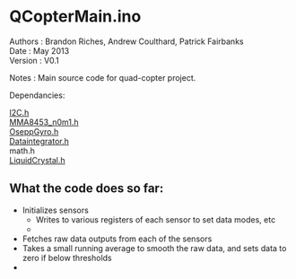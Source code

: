 <b>QCopterMain.ino </b>
===============

Authors     : Brandon Riches, Andrew Coulthard, Patrick Fairbanks <br />
Date        : May 2013 <br />
Version     : V0.1 <br />

Notes       : Main source code for quad-copter project. <br />

Dependancies: 
            
[I2C.h](https://github.com/briches/Quadcopter/tree/master/I2C) <br />
[MMA8453_n0m1.h](https://github.com/briches/Quadcopter/tree/master/MMA8453_n0m1) <br />
[OseppGyro.h](https://github.com/briches/Quadcopter/tree/master/OseppGyro) <br />
[Dataintegrator.h](https://github.com/briches/Quadcopter/tree/master/DataIntegrator) <br />
math.h <br />
[LiquidCrystal.h](https://github.com/briches/Quadcopter/tree/master/LiquidCrystal) <br />
            

What the code does so far:
-------------------
 
- Initializes sensors
    + Writes to various registers of each sensor to set data modes, etc
    + 
- Fetches raw data outputs from each of the sensors
- Takes a small running average to smooth the raw data, and sets data to zero if below thresholds
- 
